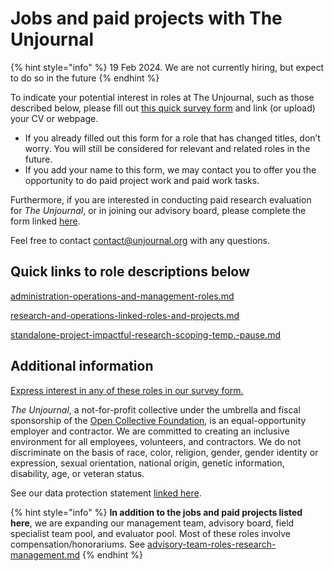 # Jobs and paid projects with The Unjournal

{% hint style="info" %}
&#x20;19 Feb 2024.  We are not currently hiring, but expect to do so in the future
{% endhint %}

To indicate your potential interest in roles at The Unjournal, such as those described below, please fill out [this quick survey form](https://airtable.com/appbPYEw9nURln7Qg/shrxGwooWtwZqY8cd) and link (or upload) your CV or webpage.

* If you already filled out this form for a role that has changed titles, don’t worry. You will still be considered for relevant and related roles in the future.
* If you add your name to this form, we may contact you to offer you the opportunity to do paid project work and paid work tasks.

Furthermore, if you are interested in conducting paid research evaluation for _The Unjournal_, or in joining our advisory board, please complete the form linked [here](https://airtable.com/appbPYEw9nURln7Qg/shrtMv4hNlv8aL7Yy).

Feel free to contact contact@unjournal.org with any questions.

## Quick links to role descriptions below <a href="#h.ohxm7x2bjfvn" id="h.ohxm7x2bjfvn"></a>

[administration-operations-and-management-roles.md](administration-operations-and-management-roles.md "mention")

[research-and-operations-linked-roles-and-projects.md](research-and-operations-linked-roles-and-projects.md "mention")

[standalone-project-impactful-research-scoping-temp.-pause.md](standalone-project-impactful-research-scoping-temp.-pause.md "mention")

## Additional information <a href="#h.x2umqmm1vnqa" id="h.x2umqmm1vnqa"></a>

[Express interest in any of these roles in our survey form.](https://airtable.com/appbPYEw9nURln7Qg/shrxGwooWtwZqY8cd)

_The Unjournal_, a not-for-profit collective under the umbrella and fiscal sponsorship of the [Open Collective Foundation](https://www.google.com/url?q=https://opencollective.com/foundation\&sa=D\&source=editors\&ust=1692112926486271\&usg=AOvVaw3BjcohB75rECWCpnF53Yb-), is an equal-opportunity employer and contractor.  We are committed to creating an inclusive environment for all employees, volunteers, and contractors. We do not discriminate on the basis of race, color, religion, gender, gender identity or expression, sexual orientation, national origin, genetic information, disability, age, or veteran status.

See our data protection statement [linked here](https://www.google.com/url?q=https://docs.google.com/document/d/1dGhqonNHeH71F5pDlVB-m9Ods5jcmULR8qlcHXTU-MM/edit\&sa=D\&source=editors\&ust=1692112926486562\&usg=AOvVaw0ET4ISQwmHk0zuxWjYgmTc).

{% hint style="info" %}
**In addition to the jobs and paid projects listed here**, we are expanding our management team, advisory board, field specialist team pool, and evaluator pool. Most of these roles involve compensation/honorariums. See [advisory-team-roles-research-management.md](advisory-team-roles-research-management.md "mention")
{% endhint %}
